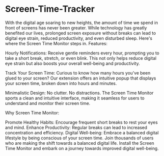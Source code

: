 # Screen-Time-Tracker
With the digital age soaring to new heights, the amount of time we spend in front of screens has never been greater. While technology has greatly benefited our lives, prolonged screen exposure without breaks can lead to digital eye strain, reduced productivity, and even disturbed sleep. Here's where the Screen Time Monitor steps in.
Features:

Hourly Notifications: Receive gentle reminders every hour, prompting you to take a short break, stretch, or even blink. This not only helps reduce digital eye strain but also boosts your overall well-being and productivity.

Track Your Screen Time: Curious to know how many hours you've been glued to your screen? Our extension offers an intuitive popup that displays your screen time, broken down into hours and minutes.

Minimalistic Design: No clutter. No distractions. The Screen Time Monitor sports a clean and intuitive interface, making it seamless for users to understand and monitor their screen time.

Why Screen Time Monitor:

Promote Healthy Habits: Encourage frequent short breaks to rest your eyes and mind.
Enhance Productivity: Regular breaks can lead to increased concentration and efficiency.
Digital Well-being: Embrace a balanced digital lifestyle by being conscious of your screen time.
Join thousands of users who are making the shift towards a balanced digital life. Install the Screen Time Monitor and embark on a journey towards improved digital well-being.
